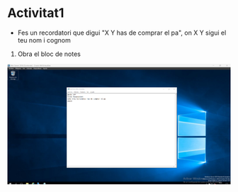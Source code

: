 # Activitat1
- Fes un recordatori que digui "X Y has de comprar el pa", on X Y sigui el teu nom i cognom

1. Obra el bloc de notes
<img src="Captura de pantalla 2024-10-11 193359.png">

